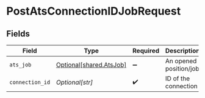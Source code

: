 # PostAtsConnectionIDJobRequest


## Fields

| Field                                                        | Type                                                         | Required                                                     | Description                                                  |
| ------------------------------------------------------------ | ------------------------------------------------------------ | ------------------------------------------------------------ | ------------------------------------------------------------ |
| `ats_job`                                                    | [Optional[shared.AtsJob]](undefined/models/shared/atsjob.md) | :heavy_minus_sign:                                           | An opened position/job                                       |
| `connection_id`                                              | *Optional[str]*                                              | :heavy_check_mark:                                           | ID of the connection                                         |